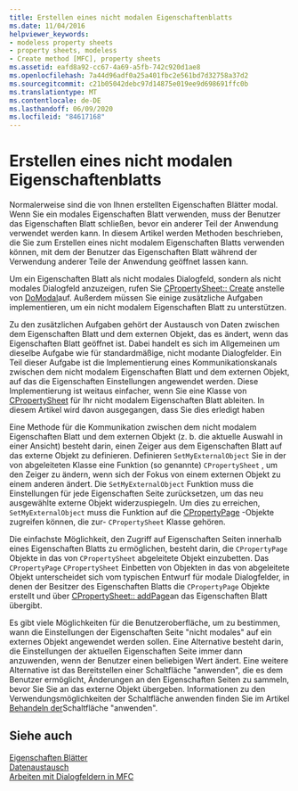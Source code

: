 ```yaml
---
title: Erstellen eines nicht modalen Eigenschaftenblatts
ms.date: 11/04/2016
helpviewer_keywords:
- modeless property sheets
- property sheets, modeless
- Create method [MFC], property sheets
ms.assetid: eafd8a92-cc67-4a69-a5fb-742c920d1ae8
ms.openlocfilehash: 7a44d96adf0a25a401fbc2e561bd7d32758a37d2
ms.sourcegitcommit: c21b05042debc97d14875e019ee9d698691ffc0b
ms.translationtype: MT
ms.contentlocale: de-DE
ms.lasthandoff: 06/09/2020
ms.locfileid: "84617168"
---
```

# <a name="creating-a-modeless-property-sheet"></a>Erstellen eines nicht modalen Eigenschaftenblatts

Normalerweise sind die von Ihnen erstellten Eigenschaften Blätter modal. Wenn Sie ein modales Eigenschaften Blatt verwenden, muss der Benutzer das Eigenschaften Blatt schließen, bevor ein anderer Teil der Anwendung verwendet werden kann. In diesem Artikel werden Methoden beschrieben, die Sie zum Erstellen eines nicht modalem Eigenschaften Blatts verwenden können, mit dem der Benutzer das Eigenschaften Blatt während der Verwendung anderer Teile der Anwendung geöffnet lassen kann.

Um ein Eigenschaften Blatt als nicht modales Dialogfeld, sondern als nicht modales Dialogfeld anzuzeigen, rufen Sie [CPropertySheet:: Create](reference/cpropertysheet-class.md#create) anstelle von [DoModal](reference/cpropertysheet-class.md#domodal)auf. Außerdem müssen Sie einige zusätzliche Aufgaben implementieren, um ein nicht modalem Eigenschaften Blatt zu unterstützen.

Zu den zusätzlichen Aufgaben gehört der Austausch von Daten zwischen dem Eigenschaften Blatt und dem externen Objekt, das es ändert, wenn das Eigenschaften Blatt geöffnet ist. Dabei handelt es sich im Allgemeinen um dieselbe Aufgabe wie für standardmäßige, nicht modante Dialogfelder. Ein Teil dieser Aufgabe ist die Implementierung eines Kommunikationskanals zwischen dem nicht modalem Eigenschaften Blatt und dem externen Objekt, auf das die Eigenschaften Einstellungen angewendet werden. Diese Implementierung ist weitaus einfacher, wenn Sie eine Klasse von [CPropertySheet](reference/cpropertysheet-class.md) für Ihr nicht modalem Eigenschaften Blatt ableiten. In diesem Artikel wird davon ausgegangen, dass Sie dies erledigt haben

Eine Methode für die Kommunikation zwischen dem nicht modalem Eigenschaften Blatt und dem externen Objekt (z. b. die aktuelle Auswahl in einer Ansicht) besteht darin, einen Zeiger aus dem Eigenschaften Blatt auf das externe Objekt zu definieren. Definieren `SetMyExternalObject` Sie in der von abgeleiteten Klasse eine Funktion (so genannte) `CPropertySheet` , um den Zeiger zu ändern, wenn sich der Fokus von einem externen Objekt zu einem anderen ändert. Die `SetMyExternalObject` Funktion muss die Einstellungen für jede Eigenschaften Seite zurücksetzen, um das neu ausgewählte externe Objekt widerzuspiegeln. Um dies zu erreichen, `SetMyExternalObject` muss die Funktion auf die [CPropertyPage](reference/cpropertypage-class.md) -Objekte zugreifen können, die zur- `CPropertySheet` Klasse gehören.

Die einfachste Möglichkeit, den Zugriff auf Eigenschaften Seiten innerhalb eines Eigenschaften Blatts zu ermöglichen, besteht darin, die `CPropertyPage` Objekte in das von `CPropertySheet` abgeleitete Objekt einzubetten. Das `CPropertyPage` `CPropertySheet` Einbetten von Objekten in das von abgeleitete Objekt unterscheidet sich vom typischen Entwurf für modale Dialogfelder, in denen der Besitzer des Eigenschaften Blatts die `CPropertyPage` Objekte erstellt und über [CPropertySheet:: addPage](reference/cpropertysheet-class.md#addpage)an das Eigenschaften Blatt übergibt.

Es gibt viele Möglichkeiten für die Benutzeroberfläche, um zu bestimmen, wann die Einstellungen der Eigenschaften Seite "nicht modales" auf ein externes Objekt angewendet werden sollen. Eine Alternative besteht darin, die Einstellungen der aktuellen Eigenschaften Seite immer dann anzuwenden, wenn der Benutzer einen beliebigen Wert ändert. Eine weitere Alternative ist das Bereitstellen einer Schaltfläche "anwenden", die es dem Benutzer ermöglicht, Änderungen an den Eigenschaften Seiten zu sammeln, bevor Sie Sie an das externe Objekt übergeben. Informationen zu den Verwendungsmöglichkeiten der Schaltfläche anwenden finden Sie im Artikel [Behandeln der](handling-the-apply-button.md)Schaltfläche "anwenden".

## <a name="see-also"></a>Siehe auch

[Eigenschaften Blätter](property-sheets-mfc.md)<br/>
[Datenaustausch](exchanging-data.md)<br/>
[Arbeiten mit Dialogfeldern in MFC](life-cycle-of-a-dialog-box.md)
